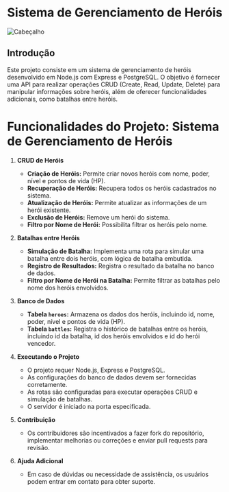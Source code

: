 # Sistema de Gerenciamento de Heróis

![Cabeçalho](https://www.mangotree.com.br/wp-content/uploads/2022/02/personagens-da-marvel-wallpaper-1238x619.jpg)

## Introdução

Este projeto consiste em um sistema de gerenciamento de heróis desenvolvido em Node.js com Express e PostgreSQL. O objetivo é fornecer uma API para realizar operações CRUD (Create, Read, Update, Delete) para manipular informações sobre heróis, além de oferecer funcionalidades adicionais, como batalhas entre heróis.

# Funcionalidades do Projeto: Sistema de Gerenciamento de Heróis

1. **CRUD de Heróis**

   - **Criação de Heróis:** Permite criar novos heróis com nome, poder, nível e pontos de vida (HP).
   - **Recuperação de Heróis:** Recupera todos os heróis cadastrados no sistema.
   - **Atualização de Heróis:** Permite atualizar as informações de um herói existente.
   - **Exclusão de Heróis:** Remove um herói do sistema.
   - **Filtro por Nome de Herói:** Possibilita filtrar os heróis pelo nome.

2. **Batalhas entre Heróis**

   - **Simulação de Batalha:** Implementa uma rota para simular uma batalha entre dois heróis, com lógica de batalha embutida.
   - **Registro de Resultados:** Registra o resultado da batalha no banco de dados.
   - **Filtro por Nome de Herói na Batalha:** Permite filtrar as batalhas pelo nome dos heróis envolvidos.

3. **Banco de Dados**

   - **Tabela `heroes`:** Armazena os dados dos heróis, incluindo id, nome, poder, nível e pontos de vida (HP).
   - **Tabela `battles`:** Registra o histórico de batalhas entre os heróis, incluindo id da batalha, id dos heróis envolvidos e id do herói vencedor.

4. **Executando o Projeto**

   - O projeto requer Node.js, Express e PostgreSQL.
   - As configurações do banco de dados devem ser fornecidas corretamente.
   - As rotas são configuradas para executar operações CRUD e simulação de batalhas.
   - O servidor é iniciado na porta especificada.

5. **Contribuição**

   - Os contribuidores são incentivados a fazer fork do repositório, implementar melhorias ou correções e enviar pull requests para revisão.

6. **Ajuda Adicional**
   - Em caso de dúvidas ou necessidade de assistência, os usuários podem entrar em contato para obter suporte.
